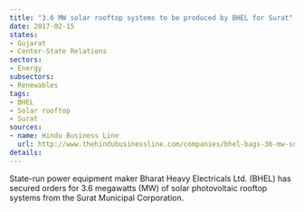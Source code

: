 ```yaml
---
title: "3.6 MW solar rooftop systems to be produced by BHEL for Surat"
date: 2017-02-15
states:
- Gujarat
- Center-State Relations
sectors:
- Energy
subsectors:
- Renewables
tags:
- BHEL
- Solar rooftop
- Surat
sources:
- name: Hindu Business Line
  url: http://www.thehindubusinessline.com/companies/bhel-bags-36-mw-solar-rooftop-order-from-surat-municipal-corp/article9524167.ece
details:
---
```


State-run power equipment maker Bharat Heavy Electricals Ltd. (BHEL) has secured orders for 3.6 megawatts (MW) of solar photovoltaic rooftop systems from the Surat Municipal Corporation.
